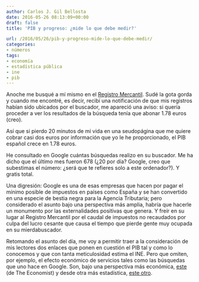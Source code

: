 ```yaml
---
author: Carlos J. Gil Bellosta
date: 2016-05-26 08:13:09+00:00
draft: false
title: 'PIB y progreso: ¿mide lo que debe medir?'

url: /2016/05/26/pib-y-progreso-mide-lo-que-debe-medir/
categories:
- números
tags:
- economía
- estadística pública
- ine
- pib
---
```


Anoche me busqué a mí mismo en el [Registro Mercantil](http://www.registradores.org). Sudé la gota gorda y cuando me encontré, es decir, recibí una notificación de que mis registros habían sido ubicados por el buscador, me apareció una aviso: si quería proceder a ver los resultados de la búsqueda tenía que abonar 1.78 euros (creo).

Así que si pierdo 20 minutos de mi vida en una seudopágina que me quiere cobrar casi dos euros por información que yo le he proporcionado, el PIB español crece en 1.78 euros.

He consultado en Google cuántas búsquedas realizo en su buscador. Me ha dicho que el último mes fueron 678 (¿20 por día? Google, creo que subestimas el número: ¿será que te refieres solo a este ordenador?). Y gratis total.

Una digresión: Google es una de esas empresas que hacen por pagar el mínimo posible de impuestos en países como España y se han convertido en una especie de bestia negra para la Agencia Tributaria; pero considerado el asunto bajo una perspectiva más amplia, habría que hacerle un monumento por las externalidades positivas que genera. Y freír en su lugar al Registro Mercantil por el caudal de impuestos no recaudados por culpa del lucro cesante que causa el tiempo que pierde gente muy ocupada en su mierdabuscador.

Retomando el asunto del día, me voy a permitir traer a la consideración de mis lectores dos enlaces que ponen en cuestión el PIB tal y como lo conocemos y que con tanta meticulosidad estima el INE. Pero que omiten, por ejemplo, el efecto económico de servicios tales como las búsquedas que uno hace en Google.   Son, bajo una perspectiva más económica, [este](http://www.economist.com/blogs/economist-explains/2016/05/economist-explains-1) (de The Economist) y desde otra más estadística, [este otro](https://www.statslife.org.uk/economics-and-business/2774-the-challenges-for-gdp-now-and-in-the-future).
